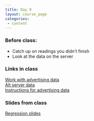 ```yaml
---
title: Day 9
layout: course_page
categories:
 - content
---
```


### Before class:

* Catch up on readings you didn't finish
* Look at the data on the server

### Links in class
[Work with advertising data](http://104.236.197.250/shiny/radiant/inst/app/)  
[Alt server data](https://vnijs.shinyapps.io/radiant/)  
[Instructions for advertising data](../day8inclass/)

### Slides from class
[Regression slides](/regression.html)
